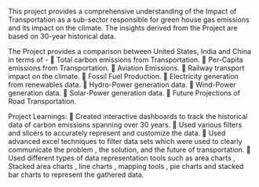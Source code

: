 This project provides a comprehensive understanding of the Impact of Transportation as a sub-sector responsible for green house gas emissions and its impact on the climate.
The insights derived from the Project are based on 30-year historical data.

The Project provides a comparison between United States, India and China in terms of - 
🔹 Total carbon emissions from Transportation.
🔹 Per-Capita emissions from Transportation.
🔹 Aviation Emissions.
🔹 Railway transport impact on the climate.
🔹 Fossil Fuel Production.
🔹 Electricity generation from renewables data.
🔹 Hydro-Power generation data.
🔹 Wind-Power generation data.
🔹 Solar-Power generation data.
🔹 Future Projections of Road Transportation.

Project Learnings: 
🔎 Created interactive dashboards to track the historical data of carbon emissions spanning over 30 years.
🔎 Used various filters and slicers to accurately represent and customize the data.
🔎 Used advanced excel techniques to filter data sets which were used to clearly communicate the problem , the solution, and the future of transportation.
🔎 Used different types of data representation tools such as area charts , Stacked area charts , line charts , mapping tools , pie charts and stacked bar charts to represent the gathered data.
